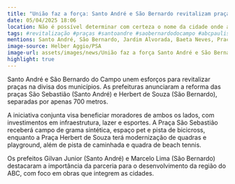 ```yaml
---
title: "União faz a força: Santo André e São Bernardo revitalizam praças e beneficiam moradores de ambas as cidades"
date: 05/04/2025 18:06
location: Não é possível determinar com certeza o nome da cidade onde a matéria aconteceu, pois a notícia cita duas cidades: Santo André e São Bernardo do Campo
tags: #revitalização #praças #santoandre #saobernardodocampo #abcpaulista #infraestrutura #lazer #esportes #parceria #prefeituras #abc360noticias
mentions: Santo André, São Bernardo, Jardim Alvorada, Baeta Neves, Praça São Sebastião, Praça Herbert de Souza (Betinho), Gilvan Junior, Marcelo Lima, Silvana Medeiros, Jessica Cormick, Luiz Sacilotto, José Antônio Ferreira, Fabrinque.
image-source: Helber Aggio/PSA
image-url: assets/images/news/União faz a força Santo André e São Bernardo revitalizam praças e beneficiam moradores de ambas as cidades.jpg
highlight: true
---
```


Santo André e São Bernardo do Campo unem esforços para revitalizar praças na divisa dos municípios. As prefeituras anunciaram a reforma das praças São Sebastião (Santo André) e Herbert de Souza (São Bernardo), separadas por apenas 700 metros.

A iniciativa conjunta visa beneficiar moradores de ambos os lados, com investimentos em infraestrutura, lazer e esportes. A Praça São Sebastião receberá campo de grama sintética, espaço pet e pista de bicicross, enquanto a Praça Herbert de Souza terá modernização de quadras e playground, além de pista de caminhada e quadra de beach tennis.

Os prefeitos Gilvan Junior (Santo André) e Marcelo Lima (São Bernardo) destacaram a importância da parceria para o desenvolvimento da região do ABC, com foco em obras que integrem as cidades.

